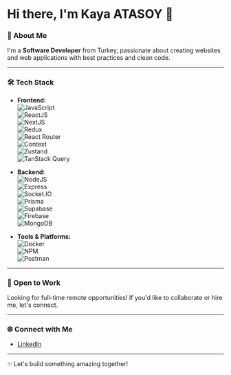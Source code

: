 # Hi there, I'm Kaya ATASOY 👋  

### 🌟 About Me  
I'm a **Software Developer** from Turkey, passionate about creating websites and web applications with best practices and clean code.  

---

### 🛠️ Tech Stack  
- **Frontend:**  
  ![JavaScript](https://img.shields.io/badge/JavaScript-F7DF1E?style=for-the-badge&logo=javascript&logoColor=black)  
  ![ReactJS](https://img.shields.io/badge/React-61DAFB?style=for-the-badge&logo=react&logoColor=black)  
  ![NextJS](https://img.shields.io/badge/Next.js-000000?style=for-the-badge&logo=next.js&logoColor=white)  
  ![Redux](https://img.shields.io/badge/Redux-764ABC?style=for-the-badge&logo=redux&logoColor=white)  
  ![React Router](https://img.shields.io/badge/React_Router-CA4245?style=for-the-badge&logo=react-router&logoColor=white)  
  ![Context](https://img.shields.io/badge/React_Context-61DAFB?style=for-the-badge&logo=react&logoColor=black)  
  ![Zustand](https://img.shields.io/badge/Zustand-181717?style=for-the-badge&logo=zustand&logoColor=white)  
  ![TanStack Query](https://img.shields.io/badge/TanStack_Query-0075FF?style=for-the-badge&logo=graphql&logoColor=white)  

- **Backend:**  
  ![NodeJS](https://img.shields.io/badge/Node.js-339933?style=for-the-badge&logo=node.js&logoColor=white)  
  ![Express](https://img.shields.io/badge/Express-000000?style=for-the-badge&logo=express&logoColor=white)  
  ![Socket.IO](https://img.shields.io/badge/Socket.IO-010101?style=for-the-badge&logo=socket.io&logoColor=white)  
  ![Prisma](https://img.shields.io/badge/Prisma-2D3748?style=for-the-badge&logo=prisma&logoColor=white)  
  ![Supabase](https://img.shields.io/badge/Supabase-3ECF8E?style=for-the-badge&logo=supabase&logoColor=white)  
  ![Firebase](https://img.shields.io/badge/Firebase-FFCA28?style=for-the-badge&logo=firebase&logoColor=black)  
  ![MongoDB](https://img.shields.io/badge/MongoDB-47A248?style=for-the-badge&logo=mongodb&logoColor=white)  

- **Tools & Platforms:**  
  ![Docker](https://img.shields.io/badge/Docker-2496ED?style=for-the-badge&logo=docker&logoColor=white)  
  ![NPM](https://img.shields.io/badge/NPM-CB3837?style=for-the-badge&logo=npm&logoColor=white)  
  ![Postman](https://img.shields.io/badge/Postman-FF6C37?style=for-the-badge&logo=postman&logoColor=white)  

---

### 💼 Open to Work  
Looking for full-time remote opportunities! If you'd like to collaborate or hire me, let's connect.  

---

### 🌐 Connect with Me  
- [LinkedIn](https://www.linkedin.com/in/kaya-atasoy-906786257/)  

---

✨ Let's build something amazing together!  
